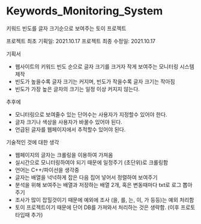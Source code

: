 # Keywords_Monitoring_System
키워드 빈도를 글자 크기순으로 보여주는 토이 프로젝트

프로젝트 최초 기획일: 2021.10.17
프로젝트 최종 수정일: 2021.10.17

기획서
- 웹사이트의 키워드 빈도 순으로 글자 크기를 크거자 작게 보여주는 모니터링 시스템 제작
- 빈도가 높을수록 글자 크기는 커지며, 빈도가 작을수록 글자 크기는 작아짐
- 빈도가 가장 높은 글자의 크기는 일정 이상 커지지 않는다.

추후에
- 모니터링으로 보여줄수 있는 단어수는 사용자가 지정할수 있어야 한다.
- 글자 크기나 색상을 사용자가 바꿀수 있어야 된다.
- 언급된 글자를 웹페이지에서 추적할수 있어야 된다.


기술적인 것에 대한 생각
- 웹페이지의 글자는 크롤링을 이용하여 가져옴
- 실시간으로 모니터링하여야 되기 때문에 일정주기 (초단위)로 크롤링함
- 언어는 C++/파이선을 생각중
- 글자는 배열을 넉넉하게 잡은 다음 집어 넣어서 정렬하여 보여주기
- 분석을 위해 보여주는 배열과 저장하는 배열 2개, 혹은 변동때마다 txt로 로그 뽑아주기
- 조사가 많이 잡힐것이기 때문에 예외에 조사 (을, 를, 는, 이, 가 등등)는 예외 처리함
- 토이 프로젝트이기 때문에 단어 DB를 가져와서 처리하는 것은 생략함. (이후 프로토타입때 추가)

